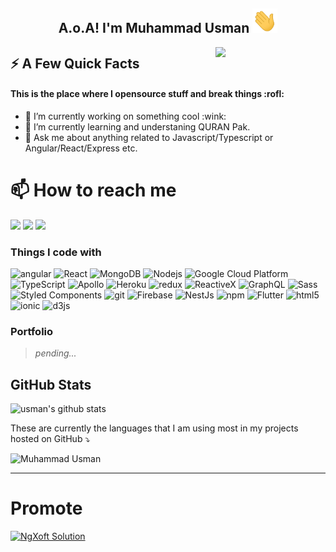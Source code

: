 <h2 align="center"> A.o.A! I'm Muhammad Usman <img src="https://raw.githubusercontent.com/ABSphreak/ABSphreak/master/gifs/Hi.gif" width="40px" /></h1>


<img align="right" src="https://www.mygo.ge/uploads/blog/1584023795.jpg"   width="35%"/>
<h2>⚡️ A Few Quick Facts</h2>
<h4>This is the place where I opensource stuff and break things :rofl:</h4>
<ul>
<li>🔭 I’m currently working on something cool :wink: </li>
<li>🌱 I’m currently learning and understaning QURAN Pak.</li>
<li>💬 Ask me about anything related to Javascript/Typescript or Angular/React/Express etc.</li>
</ul>

# 📫 How to reach me

<p><a href="https://www.linkedin.com/in/muhammad-usman-a587a611b"><img src="https://img.shields.io/badge/linkedin-%230077B5.svg?&style=for-the-badge&logo=linkedin&logoColor=white" height=25></a> <a href="https://www.instagram.com/m_usman_qurashi/"><img src="https://img.shields.io/badge/instagram-%23E4405F.svg?&style=for-the-badge&logo=instagram&logoColor=white" height=25></a> <a href="https://stackoverflow.com/users/10800626/muhammad-usman"><img src="https://img.shields.io/badge/stackoverflow-%2312100E.svg?&style=for-the-badge&logo=stackoverflow&logoColor=white" height=25></a> </p>
<!--
<p><a href="https://www.ngxoft.com">➡️ Check out my website</a></p>
-->

<h3>Things I code with</h3>
<p>
  <img alt="angular" src="https://img.shields.io/badge/-Angular-DD0031?style=flat-square&logo=angular&logoColor=white" />
  <img alt="React" src="https://img.shields.io/badge/-React-45b8d8?style=flat-square&logo=react&logoColor=white" />
  <img alt="MongoDB" src="https://img.shields.io/badge/-MongoDB-13aa52?style=flat-square&logo=mongodb&logoColor=white" />
  <img alt="Nodejs" src="https://img.shields.io/badge/-Nodejs-43853d?style=flat-square&logo=Node.js&logoColor=white" />
  <img alt="Google Cloud Platform" src="https://img.shields.io/badge/-Google_Cloud_Platform-1a73e8?style=flat-square&logo=google-cloud&logoColor=white" />
  <img alt="TypeScript" src="https://img.shields.io/badge/-TypeScript-007ACC?style=flat-square&logo=typescript&logoColor=white" />
  <img alt="Apollo" src="https://img.shields.io/badge/-Apollo%20GraphQL-311C87?style=flat-square&logo=apollo-graphql&logoColor=white" />
  <img alt="Heroku" src="https://img.shields.io/badge/-Heroku-430098?style=flat-square&logo=heroku&logoColor=white" />
  <img alt="redux" src="https://img.shields.io/badge/-Redux-764ABC?style=flat-square&logo=redux&logoColor=white" />
  <img alt="ReactiveX" src="https://img.shields.io/badge/-RxJs-B7178C?style=flat-square&logo=reactivex&logoColor=white" />
  <img alt="GraphQL" src="https://img.shields.io/badge/-GraphQL-E10098?style=flat-square&logo=graphql&logoColor=white" />
  <img alt="Sass" src="https://img.shields.io/badge/-Sass-CC6699?style=flat-square&logo=sass&logoColor=white" />
  <img alt="Styled Components" src="https://img.shields.io/badge/-Styled_Components-db7092?style=flat-square&logo=styled-components&logoColor=white" />
  <img alt="git" src="https://img.shields.io/badge/-Git-F05032?style=flat-square&logo=git&logoColor=white" />
  <img alt="Firebase" src="https://img.shields.io/badge/firebase-__-red" />
  <img alt="NestJs" src="https://img.shields.io/badge/-NestJs-ea2845?style=flat-square&logo=nestjs&logoColor=white" />
  <img alt="npm" src="https://img.shields.io/badge/-NPM-CB3837?style=flat-square&logo=npm&logoColor=white" />
  <img alt="Flutter" src="https://img.shields.io/badge/flutter-ea2845?style=flat-square&logo=flutter&logoColor=white" />
  <img alt="html5" src="https://img.shields.io/badge/-HTML5-E34F26?style=flat-square&logo=html5&logoColor=white" />
  <img alt="ionic" src="https://img.shields.io/badge/-ionic-ea2845?style=flat-square&logo=ionic&logoColor=white" />
  <img alt="d3js" src="https://img.shields.io/badge/-D3.js-F9A03C?style=flat-square&logo=d3.js&logoColor=white" />
 
</p>

### Portfolio

> *pending...*

<h2>GitHub Stats</h2>

![usman's github stats](https://github-readme-stats.vercel.app/api?username=usmanmanii&show_icons=true&theme=dracula&hide=stars,issues)

<p> These are currently the languages that I am using most in my projects hosted on GitHub ⤵ </p>

<!--
 ![Muhammad Usman](https://github-readme-stats.vercel.app/api/top-langs/?username=usmanmanii)
-->

![Muhammad Usman](https://github-readme-stats-chi-ten.vercel.app/api/top-langs/?username=usmanmanii&layout=compact)



<hr/>

# Promote
<p><a href="https://ngxoft-solution.business.site/"><img src="https://img.shields.io/badge/NgXoft%20Solution-%3B)-%23a000b5" alt="NgXoft Solution"></a></p>
